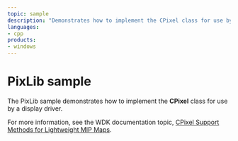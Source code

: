 ```yaml
---
topic: sample
description: "Demonstrates how to implement the CPixel class for use by a display driver."
languages:
- cpp
products:
- windows
---
```


<!---
    name: PixLib sample
    platform: LIB
    language: cpp
    category: Video
    description: Demonstrates how to implement the CPixel class for use by a display driver.
    samplefwlink: http://go.microsoft.com/fwlink/p/?LinkId=618005
--->

# PixLib sample

The PixLib sample demonstrates how to implement the **CPixel** class for use by a display driver.

For more information, see the WDK documentation topic, [CPixel Support Methods for Lightweight MIP Maps](http://msdn.microsoft.com/en-us/library/windows/hardware/ff540585).
